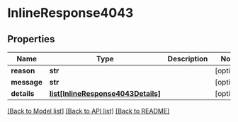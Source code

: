 # InlineResponse4043

## Properties
Name | Type | Description | Notes
------------ | ------------- | ------------- | -------------
**reason** | **str** |  | [optional] 
**message** | **str** |  | [optional] 
**details** | [**list[InlineResponse4043Details]**](InlineResponse4043Details.md) |  | [optional] 

[[Back to Model list]](../README.md#documentation-for-models) [[Back to API list]](../README.md#documentation-for-api-endpoints) [[Back to README]](../README.md)


